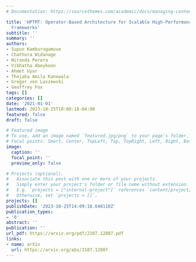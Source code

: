 ```yaml
---
# Documentation: https://sourcethemes.com/academic/docs/managing-content/

title: 'HPTMT: Operator-Based Architecture for Scalable High-Performance Data-Intensive
  Frameworks'
subtitle: ''
summary: ''
authors:
- Supun Kamburugamuve
- Chathura Widanage
- Niranda Perera
- Vibhatha Abeykoon
- Ahmet Uyar
- Thejaka Amila Kanewala
- Gregor von Laszewski
- Geoffrey Fox
tags: []
categories: []
date: '2021-01-01'
lastmod: 2023-10-25T10:09:18-04:00
featured: false
draft: false

# Featured image
# To use, add an image named `featured.jpg/png` to your page's folder.
# Focal points: Smart, Center, TopLeft, Top, TopRight, Left, Right, BottomLeft, Bottom, BottomRight.
image:
  caption: ''
  focal_point: ''
  preview_only: false

# Projects (optional).
#   Associate this post with one or more of your projects.
#   Simply enter your project's folder or file name without extension.
#   E.g. `projects = ["internal-project"]` references `content/project/deep-learning/index.md`.
#   Otherwise, set `projects = []`.
projects: []
publishDate: '2023-10-25T14:09:18.648110Z'
publication_types:
- '0'
abstract: ''
publication: ''
url_pdf: https://arxiv.org/pdf/2107.12807.pdf
links:
- name: arXiv
  url: https://arxiv.org/abs/2107.12807
---
```

